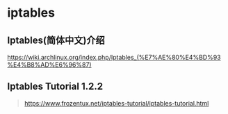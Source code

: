 # iptables

## Iptables(简体中文)介绍

https://wiki.archlinux.org/index.php/Iptables_(%E7%AE%80%E4%BD%93%E4%B8%AD%E6%96%87)

## Iptables Tutorial 1.2.2

> https://www.frozentux.net/iptables-tutorial/iptables-tutorial.html
